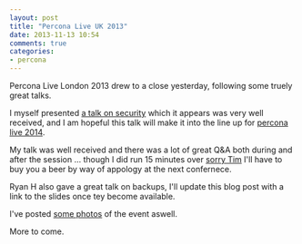```yaml
---
layout: post
title: "Percona Live UK 2013"
date: 2013-11-13 10:54
comments: true
categories:
- percona
---
```


Percona Live London 2013 drew to a close yesterday, following some truely great talks.

I myself presented [a talk on security](http://slidesha.re/1dl3LoY) which it appears was very well received, and I am hopeful this talk will make it into the line up for [percona live 2014](https://www.percona.com/live/mysql-conference-2014).

My talk was well received and there was a lot of great Q&A both during and after the session ... though I did run 15 minutes over [sorry Tim](https://twitter.com/tmcallaghan) I'll have to buy you a beer by way of appology at the next confernece.

Ryan H also gave a great talk on backups, I'll update this blog post with a link to the slides once tey become available.

I've posted [some photos](https://plus.google.com/117561367404774597588/posts/HrKwwN7Aamh) of the event aswell.

More to come.


